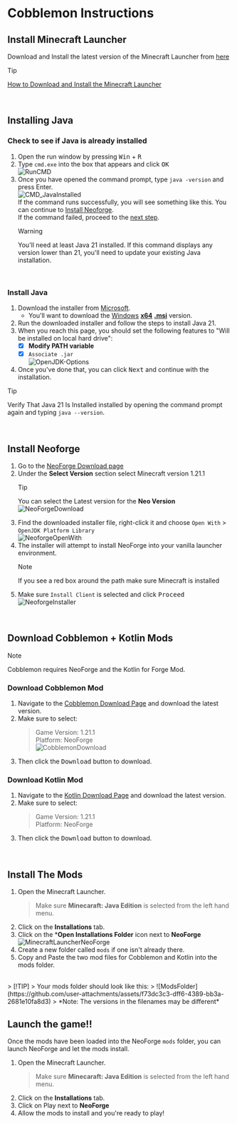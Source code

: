 # Cobblemon Instructions  
## Install Minecraft Launcher  
Download and Install the latest version of the Minecraft Launcher from [here](https://aka.ms/minecraftClientGameCoreWindows)  
> [!TIP]
> [How to Download and Install the Minecraft Launcher](https://help.minecraft.net/hc/en-us/articles/23907917790093-How-to-Download-and-Install-the-Minecraft-Launcher)  
<br/>  

## Installing Java  
### Check to see if Java is already installed  
1. Open the run window by pressing <kbd>Win</kbd> + <kbd>R</kbd>  
2. Type `cmd.exe` into the box that appears and click <kbd>OK</kbd>  
    ![RunCMD](https://github.com/user-attachments/assets/5eedcee4-04cb-436c-85c0-3b8191fbaac0)
3. Once you have opened the command prompt, type `java -version` and press Enter.  
    ![CMD_JavaInstalled](https://github.com/user-attachments/assets/816caa9a-b3f2-444e-a70a-efcbd17d4d8e)  
    If the command runs successfully, you will see something like this. You can continue to [Install Neoforge](#install-neoforge).  
    If the command failed, proceed to the [next step](#install-java).  
    > [!WARNING]  
    > You'll need at least Java 21 installed. If this command displays any version lower than 21, you'll need to update your existing Java installation.  
<br/>  

### Install Java  
1. Download the installer from [Microsoft](https://learn.microsoft.com/en-us/java/openjdk/download#openjdk-21).  
    - You'll want to download the <ins>Windows</ins> <ins>**x64**</ins> <ins>**.msi**</ins> version.  
2. Run the downloaded installer and follow the steps to install Java 21.  
3. When you reach this page, you should set the following features to "Will be installed on local hard drive":  
    - [x] **Modify PATH variable**  
    - [x] `Associate .jar`  
    ![OpenJDK-Options](https://github.com/user-attachments/assets/850a61a6-4345-465c-b5fd-f385593210a9)  
4. Once you've done that, you can click <kbd>Next</kbd> and continue with the installation.  
> [!TIP]  
> Verify That Java 21 Is Installed installed by opening the command prompt again and typing `java --version`.  
<br/>  

## Install Neoforge
1. Go to the [NeoForge Download page](https://projects.neoforged.net/neoforged/neoforge)  
2. Under the **Select Version** section select Minecraft version 1.21.1  
    > [!TIP]
    > You can select the Latest version for the **Neo Version**  
    > ![NeoForgeDownload](https://github.com/user-attachments/assets/d44efe5c-3bc5-45bb-afe0-a82424e30ecf)  
3. Find the downloaded installer file, right-click it and choose `Open With` > `OpenJDK Platform Library`  
    ![NeoforgeOpenWith](https://github.com/user-attachments/assets/59aba43d-28a7-486c-b15e-b01cb2b6cd5c)  
4. The installer will attempt to install NeoForge into your vanilla launcher environment.  
    > [!NOTE]
    > If you see a red box around the path make sure Minecraft is installed  
5. Make sure `Install Client` is selected and click <kbd>Proceed</kbd>  
    ![NeoforgeInstaller](https://github.com/user-attachments/assets/22d06f41-bd06-49e7-b427-1278cb556c15)  
<br/>  

## Download Cobblemon + Kotlin Mods
> [!NOTE]
> Cobblemon requires NeoForge and the Kotlin for Forge Mod.
### Download Cobblemon Mod  
1. Navigate to the [Cobblemon Download Page](https://modrinth.com/mod/cobblemon?version=1.21.1&loader=neoforge) and download the latest version.  
2. Make sure to select:  
    > Game Version: 1.21.1  
    > Platform: NeoForge  
    > ![CobblemonDownload](https://github.com/user-attachments/assets/9e3cec57-f202-4857-aff3-b46cf9f281cd)  
3. Then click the <kbd>Download</kbd> button to download.  
### Download Kotlin Mod  
1. Navigate to the [Kotlin Download Page](https://modrinth.com/mod/kotlin-for-forge/versions?version=1.21.1&loader=neoforge) and download the latest version.  
2. Make sure to select:  
    > Game Version: 1.21.1  
    > Platform: NeoForge  
3. Then click the <kbd>Download</kbd> button to download.  
<br/>  

## Install The Mods  
1. Open the Minecraft Launcher.  
    > Make sure **Minecaraft: Java Edition** is selected from the left hand menu.  
2. Click on the **Installations** tab.  
3. Click on the ***Open Installations Folder** icon next to **NeoForge**  
  ![MinecraftLauncherNeoForge](https://github.com/user-attachments/assets/f1ddce55-2fa5-4bae-b362-320594cdb82d)  
4. Create a new folder called `mods` if one isn't already there.  
5. Copy and Paste the two mod files for Cobblemon and Kotlin into the mods folder.  
<br/>  
> [!TIP]
> Your mods folder should look like this:  
> ![ModsFolder](https://github.com/user-attachments/assets/f73dc3c3-dff6-4389-bb3a-2681e10fa8d3)  
> *Note: The versions in the filenames may be different*  
<br/>  

## Launch the game!!  
Once the mods have been loaded into the NeoForge `mods` folder, you can launch NeoForge and let the mods install.  
1. Open the Minecraft Launcher.  
    > Make sure **Minecaraft: Java Edition** is selected from the left hand menu.  
2. Click on the **Installations** tab.  
3. Click on </kbd>Play</kbd> next to **NeoForge**  
4. Allow the mods to install and you're ready to play!  
